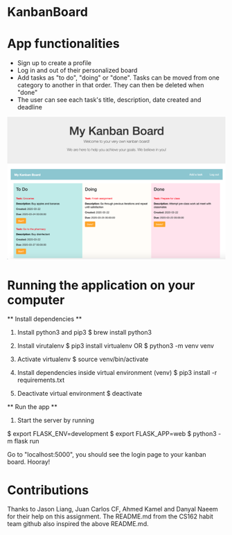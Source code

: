 # KanbanBoard

# App functionalities 
- Sign up to create a profile
- Log in and out of their personalized board
- Add tasks as "to do", "doing" or "done". Tasks can be moved from one category to another in that order. They can then be deleted when "done"
- The user can see each task's title, description, date created and deadline

![Image of Kanban Board](kanban_picture.png)


# Running the application on your computer

** Install dependencies **

1. Install python3 and pip3
$ brew install python3

2. Install virutalenv
$ pip3 install virtualenv
OR 
$ python3 -m venv venv

4. Activate virtualenv
$ source venv/bin/activate

5. Install dependencies inside virtual environment
(venv) $ pip3 install -r requirements.txt

6. Deactivate virtual environment
$ deactivate

** Run the app **
1. Start the server by running

$ export FLASK_ENV=development
$ export FLASK_APP=web
$ python3 -m flask run

Go to "localhost:5000", you should see the login page to your kanban board. Hooray!


# Contributions

Thanks to Jason Liang, Juan Carlos CF, Ahmed Kamel and Danyal Naeem for their help on this assignment. The README.md from the CS162 habit team github also inspired the above README.md. 

